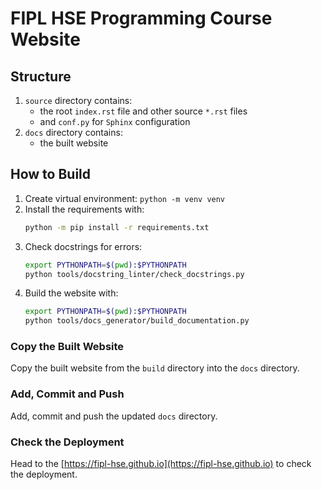 # FIPL HSE Programming Course Website

## Structure

1. `source` directory contains:
   * the root `index.rst` file and other source `*.rst` files 
   * and `conf.py` for `Sphinx` configuration
2. `docs` directory contains:
   * the built website

## How to Build
1. Create virtual environment: `python -m venv venv`
2. Install the requirements with:
   ```bash
   python -m pip install -r requirements.txt
   ```
3. Check docstrings for errors:
   ```bash
   export PYTHONPATH=$(pwd):$PYTHONPATH
   python tools/docstring_linter/check_docstrings.py
   ```
4. Build the website with:
   ```bash
   export PYTHONPATH=$(pwd):$PYTHONPATH
   python tools/docs_generator/build_documentation.py
   ```

### Copy the Built Website

Copy the built website from the `build` directory into the `docs` directory.

### Add, Commit and Push 

Add, commit and push the updated `docs` directory.

### Check the Deployment

Head to the [https://fipl-hse.github.io](https://fipl-hse.github.io) to check the deployment.
